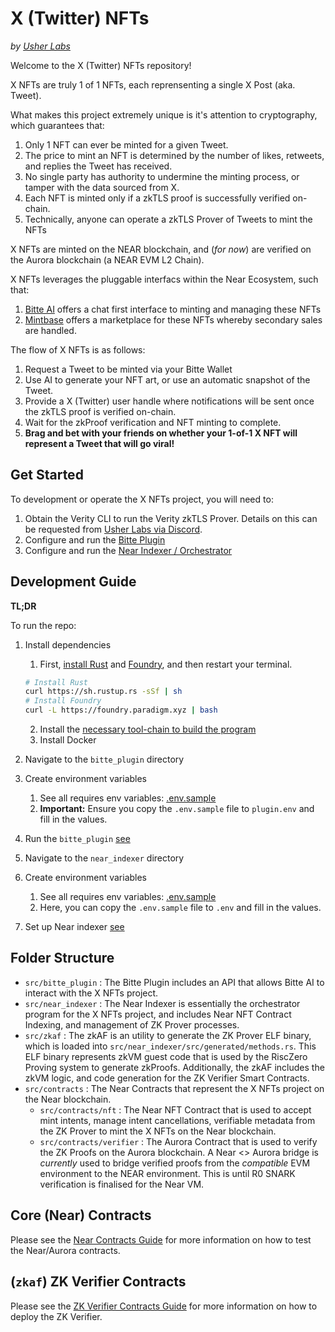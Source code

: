 # X (Twitter) NFTs

*by [Usher Labs](https://usherlabs.xyz)*

Welcome to the X (Twitter) NFTs repository!

X NFTs are truly 1 of 1 NFTs, each reprensenting a single X Post (aka. Tweet).

What makes this project extremely unique is it's attention to cryptography, which guarantees that:

1. Only 1 NFT can ever be minted for a given Tweet. 
2. The price to mint an NFT is determined by the number of likes, retweets, and replies the Tweet has received.
3. No single party has authority to undermine the minting process, or tamper with the data sourced from X.
4. Each NFT is minted only if a zkTLS proof is successfully verified on-chain.
5. Technically, anyone can operate a zkTLS Prover of Tweets to mint the NFTs

X NFTs are minted on the NEAR blockchain, and (*for now*) are verified on the Aurora blockchain (a NEAR EVM L2 Chain).

X NFTs leverages the pluggable interfacs within the Near Ecosystem, such that:

1. [Bitte AI](https://www.bitte.ai/) offers a chat first interface to minting and managing these NFTs
2. [Mintbase](https://www.mintbase.xyz/) offers a marketplace for these NFTs whereby secondary sales are handled.

The flow of X NFTs is as follows:

1. Request a Tweet to be minted via your Bitte Wallet
2. Use AI to generate your NFT art, or use an automatic snapshot of the Tweet.
3. Provide a X (Twitter) user handle where notifications will be sent once the zkTLS proof is verified on-chain.
4. Wait for the zkProof verification and NFT minting to complete.
5. **Brag and bet with your friends on whether your 1-of-1 X NFT will represent a Tweet that will go viral!**

## Get Started

To development or operate the X NFTs project, you will need to:

1. Obtain the Verity CLI to run the Verity zkTLS Prover. Details on this can be requested from [Usher Labs via Discord](https://go.usher.so/discord).
2. Configure and run the [Bitte Plugin](./src/bitte_plugin/README.md)
3. Configure and run the [Near Indexer / Orchestrator](./src/near_indexer/README.md)

## Development Guide

**TL;DR**

To run the repo:

1. Install dependencies

   1. First, [install Rust](https://www.rust-lang.org/tools/install) and [Foundry](https://book.getfoundry.sh/getting-started/installation), and then restart your terminal.

   ```sh
   # Install Rust
   curl https://sh.rustup.rs -sSf | sh
   # Install Foundry
   curl -L https://foundry.paradigm.xyz | bash
   ```

   2. Install the [necessary tool-chain to build the program](https://dev.risczero.com/api/zkvm/install)
   3. Install Docker

2. Navigate to the `bitte_plugin` directory
3. Create environment variables  
   1. See all requires env variables: [.env.sample](./src/bitte_plugin/.env.sample)
   2. **Important:** Ensure you copy the `.env.sample` file to `plugin.env` and fill in the values.

4. Run the `bitte_plugin` [see](./src/bitte_plugin/README.md) 

5. Navigate to the `near_indexer` directory

6. Create environment variables  
   1. See all requires env variables: [.env.sample](./src/near_indexer/.env.sample)
   2. Here, you can copy the `.env.sample` file to `.env` and fill in the values.

7. Set up Near indexer [see](./src/near_indexer/README.md)

## Folder Structure

- `src/bitte_plugin` : The Bitte Plugin includes an API that allows Bitte AI to interact with the X NFTs project.
- `src/near_indexer` : The Near Indexer is essentially the orchestrator program for the X NFTs project, and includes Near NFT Contract Indexing, and management of ZK Prover processes.
- `src/zkaf` : The zkAF is an utility to generate the ZK Prover ELF binary, which is loaded into `src/near_indexer/src/generated/methods.rs`. This ELF binary represents zkVM guest code that is used by the RiscZero Proving system to generate zkProofs. Additionally, the zkAF includes the zkVM logic, and code generation for the ZK Verifier Smart Contracts.
- `src/contracts` : The Near Contracts that represent the X NFTs project on the Near blockchain.
  - `src/contracts/nft` : The Near NFT Contract that is used to accept mint intents, manage intent cancellations, verifiable metadata from the ZK Prover to mint the X NFTs on the Near blockchain.
  - `src/contracts/verifier` : The Aurora Contract that is used to verify the ZK Proofs on the Aurora blockchain. A Near <> Aurora bridge is *currently* used to bridge verified proofs from the *compatible* EVM environment to the NEAR environment. This is until R0 SNARK verification is finalised for the Near VM.

## Core (Near) Contracts

Please see the [Near Contracts Guide](./src/contracts/README.md) for more information on how to test the Near/Aurora contracts.

## (`zkaf`) ZK Verifier Contracts

Please see the [ZK Verifier Contracts Guide](./src/zkaf/README.md) for more information on how to deploy the ZK Verifier.
